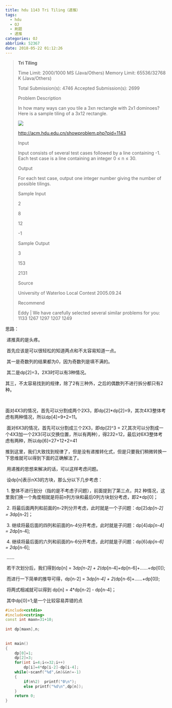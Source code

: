 ```yaml
---
title: hdu 1143 Tri Tiling（递推）
tags:
  - hdu
  - OJ
  - 刷题
  - 递推
categories: OJ
abbrlink: 52367
date: 2018-05-22 01:12:26
---
```




> **Tri Tiling**
>
> Time Limit: 2000/1000 MS (Java/Others)    Memory Limit: 65536/32768 K (Java/Others)
>
> Total Submission(s): 4746    Accepted Submission(s): 2699
>
> Problem Description
>
> In how many ways can you tile a 3xn rectangle with 2x1 dominoes? Here is a sample tiling of a 3x12 rectangle.
>
>  ![](http://acm.hdu.edu.cn/data/images/1143-1.jpg)
>
> <!--more-->
>
> http://acm.hdu.edu.cn/showproblem.php?pid=1143
>
> 
>
> Input
>
> Input consists of several test cases followed by a line containing -1. Each test case is a line containing an integer 0 ≤ n ≤ 30. 
>
>  
>
> Output
>
> For each test case, output one integer number giving the number of possible tilings. 
>
>  
>
> Sample Input
>
> 2
>
> 8
>
> 12
>
> -1
>
>  
>
> Sample Output
>
> 3
>
> 153
>
> 2131
>
>  
>
> Source
>
> University of Waterloo Local Contest 2005.09.24
>
>  
>
> Recommend
>
> Eddy   |   We have carefully selected several similar problems for you:  1133 1267 1297 1207 1249 





思路：

​    递推真的是头疼。

​    首先应该是可以很轻松的知道两点和不太容易知道一点。

​        其一是奇数列的结果都为0，因为奇数列是填不满的。

​        其二是dp[2]=3，2X3时可以有3种情况。

​        其三，不太容易找到的规律，除了2有三种外，之后的偶数列不进行拆分都只有2种。

​    

​        面对4X3的情况，首先可以分割成两个2X3，即dp[2]*dp[2]=9，其次4X3整体考虑有两种情况，所以dp[4]=9+2=11。

​        面对6X3的情况，首先可以分割成三个2X3，即dp[2]^3 = 27,其次可以分割成一个4X3加一个2X3(可以交换位置，所以有两种），得2*3*2=12，最后对6X3整体考虑有两种，所以dp[6]=27+12+2=41

​    推到这里，我们大致找到规律了，但是没有递推转化式，但是只要我们稍微转换一下思维就可以得到下面的正确解法了。



​        用递推的思想来解决的话，可以这样考虑问题。

​        设dp[n]表示nX3的方块，那么分以下几步考虑：

​        1.  整体不进行划分（指的是不考虑子问题），前面提到了第三点，共2 种情况，这里我们换一个角度相就是将前n列方块和最后0列方块划分考虑，即2*dp[0]；

​        2.  将最后面两列和前面的n-2列分开考虑，此时就是一个子问题：dp[2]*dp[n-2] = 3*dp[n-2]；

​        3.  继续将最后面的四列和前面的n-4分开考虑，此时就是子问题：dp[4]*dp[n-4] = 2*dp[n-4];

​        4.  继续将最后面的六列和前面的n-6分开考虑，此时就是子问题：dp[6]*dp[n-6] = 2*dp[n-6];

​        	……

​        若干次划分后，我们得到dp[n] = 3*dp[n-2] + 2*(dp[n-4]+dp[n-6]+……+dp[0]);

​        而进行一下简单的推导可得，dp[n-2] = 3*dp[n-4] + 2*(dp[n-6]+……+dp[0]);

​        将两式相减就可以得到 dp[n] = 4*dp[n-2] - dp[n-4]；

​        其中dp[0]=1;是一个比较容易弄错的点





```c++
#include<cstdio>  
#include<cstring>  
const int maxn=31+10;  
  
int dp[maxn],n;  
  
  
int main()  
{  
    dp[0]=1;  
    dp[2]=3;  
    for(int i=4;i<=32;i++)  
        dp[i]=4*dp[i-2]-dp[i-4];  
    while(~scanf("%d",&n)&&n!=-1)  
    {  
        if(n%2)  printf("0\n");  
        else printf("%d\n",dp[n]);  
    }  
    return 0;  
}  
```

